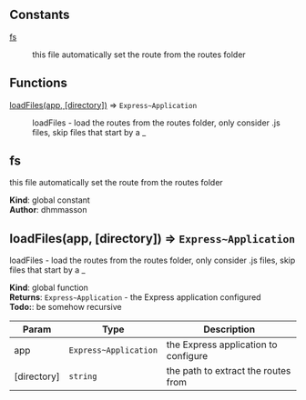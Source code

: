 ## Constants

<dl>
<dt><a href="#fs">fs</a></dt>
<dd><p>this file automatically set the route from the routes folder</p>
</dd>
</dl>

## Functions

<dl>
<dt><a href="#loadFiles">loadFiles(app, [directory])</a> ⇒ <code>Express~Application</code></dt>
<dd><p>loadFiles - load the routes from the routes folder, only consider .js files, skip files that start by a _</p>
</dd>
</dl>

<a name="fs"></a>

## fs
this file automatically set the route from the routes folder

**Kind**: global constant  
**Author**: dhmmasson  
<a name="loadFiles"></a>

## loadFiles(app, [directory]) ⇒ <code>Express~Application</code>
loadFiles - load the routes from the routes folder, only consider .js files, skip files that start by a _

**Kind**: global function  
**Returns**: <code>Express~Application</code> - the Express application configured  
**Todo:**: be somehow recursive  

| Param | Type | Description |
| --- | --- | --- |
| app | <code>Express~Application</code> | the Express application to configure |
| [directory] | <code>string</code> | the path to extract the routes from |

